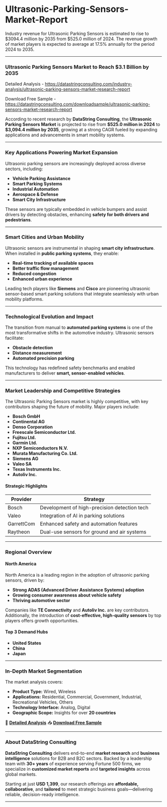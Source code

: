# Ultrasonic-Parking-Sensors-Market-Report

Industry revenue for Ultrasonic Parking Sensors is estimated to rise to $3094.4 million by 2035 from $525.0 million of 2024. The revenue growth of market players is expected to average at 17.5% annually for the period 2024 to 2035.

---

### **Ultrasonic Parking Sensors Market to Reach \$3.1 Billion by 2035**

Detailed Analysis - https://datastringconsulting.com/industry-analysis/ultrasonic-parking-sensors-market-research-report

Download Free Sample - https://datastringconsulting.com/downloadsample/ultrasonic-parking-sensors-market-research-report

According to recent research by **DataString Consulting**, the **Ultrasonic Parking Sensors Market** is projected to rise from **\$525.0 million in 2024** to **\$3,094.4 million by 2035**, growing at a strong CAGR fueled by expanding applications and advancements in smart mobility systems.

---

### **Key Applications Powering Market Expansion**

Ultrasonic parking sensors are increasingly deployed across diverse sectors, including:

* **Vehicle Parking Assistance**
* **Smart Parking Systems**
* **Industrial Automation**
* **Aerospace & Defense**
* **Smart City Infrastructure**

These sensors are typically embedded in vehicle bumpers and assist drivers by detecting obstacles, enhancing **safety for both drivers and pedestrians**.

---

### **Smart Cities and Urban Mobility**

Ultrasonic sensors are instrumental in shaping **smart city infrastructure**. When installed in **public parking systems**, they enable:

* **Real-time tracking of available spaces**
* **Better traffic flow management**
* **Reduced congestion**
* **Enhanced urban experience**

Leading tech players like **Siemens** and **Cisco** are pioneering ultrasonic sensor-based smart parking solutions that integrate seamlessly with urban mobility platforms.

---

### **Technological Evolution and Impact**

The transition from manual to **automated parking systems** is one of the most transformative shifts in the automotive industry. Ultrasonic sensors facilitate:

* **Obstacle detection**
* **Distance measurement**
* **Automated precision parking**

This technology has redefined safety benchmarks and enabled manufacturers to deliver **smart, sensor-enabled vehicles**.

---

### **Market Leadership and Competitive Strategies**

The Ultrasonic Parking Sensors market is highly competitive, with key contributors shaping the future of mobility. Major players include:

* **Bosch GmbH**
* **Continental AG**
* **Denso Corporation**
* **Freescale Semiconductor Ltd.**
* **Fujitsu Ltd.**
* **Garmin Ltd.**
* **NXP Semiconductors N.V.**
* **Murata Manufacturing Co. Ltd.**
* **Siemens AG**
* **Valeo SA**
* **Texas Instruments Inc.**
* **Autoliv Inc.**

#### **Strategic Highlights**

| **Provider** | **Strategy**                                 |
| ------------ | -------------------------------------------- |
| Bosch        | Development of high-precision detection tech |
| Valeo        | Integration of AI in parking solutions       |
| GarrettCom   | Enhanced safety and automation features      |
| Raytheon     | Dual-use sensors for ground and air systems  |

---

### **Regional Overview**

#### **North America**

North America is a leading region in the adoption of ultrasonic parking sensors, driven by:

* **Strong ADAS (Advanced Driver Assistance Systems) adoption**
* **Growing consumer awareness about vehicle safety**
* **Thriving automotive sector**

Companies like **TE Connectivity** and **Autoliv Inc.** are key contributors. Additionally, the introduction of **cost-effective, high-quality sensors** by top players offers growth opportunities.

#### **Top 3 Demand Hubs**

* **United States**
* **China**
* **Japan**

---

### **In-Depth Market Segmentation**

The market analysis covers:

* **Product Type:** Wired, Wireless
* **Applications:** Residential, Commercial, Government, Industrial, Recreational Vehicles, Others
* **Technology Interface:** Analog, Digital
* **Geographic Scope:** Insights for over **20 countries**

📘 [**Detailed Analysis**](https://datastringconsulting.com/industry-analysis/ultrasonic-parking-sensors-market-research-report)
📥 [**Download Free Sample**](https://datastringconsulting.com/downloadsample/ultrasonic-parking-sensors-market-research-report)

---

### **About DataString Consulting**

**DataString Consulting** delivers end-to-end **market research** and **business intelligence** solutions for B2B and B2C sectors. Backed by a leadership team with **30+ years** of experience serving Fortune 500 firms, we specialize in **customized market reports** and **targeted insights** across global markets.

Starting at just **USD 1,399**, our research offerings are **affordable, collaborative**, and **tailored** to meet strategic business goals—delivering reliable, decision-ready intelligence.

---
